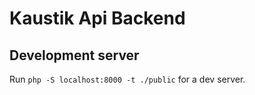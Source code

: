 # Kaustik Api Backend

## Development server 

Run `php -S localhost:8000 -t ./public` for a dev server.